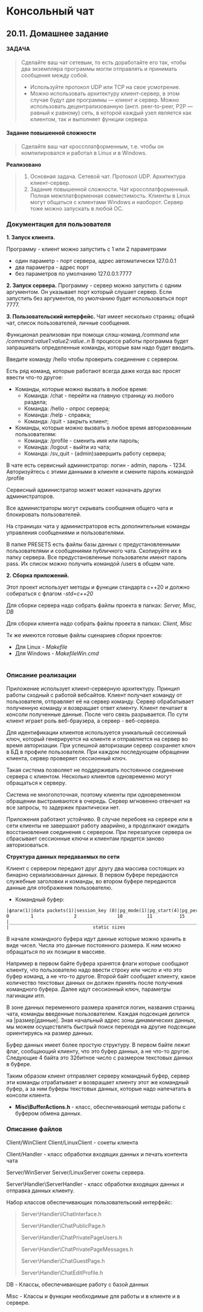 # Консольный чат
## 20.11. Домашнее задание

#### ЗАДАЧА

> Сделайте ваш чат сетевым, то есть доработайте его так, чтобы два экземпляра программы могли отправлять и принимать сообщения между собой.
> - Используйте протокол UDP или TCP на свое усмотрение.
> - Можно использовать архитектуру клиент-сервер, в этом случае будут две программы — клиент и сервер.
Можно использовать децентрализованную (англ. peer-to-peer, P2P — равный к равному) сеть, в которой каждый узел является как клиентом, так и выполняет функции сервера.
#### Задание повышенной сложности
> Сделайте ваш чат кроссплатформенным, т.е. чтобы он компилировался и работал в Linux и в Windows.

**Реализовано**
> 1. Основная задача. Сетевой чат. Протокол UDP. Архитектура клиент-сервер.
> 2. Задание повышенной сложности. Чат кроссплатформенный. Полная межплатформенная совместимость. Клиенты в Linux могут общаться с клиентами Windows и наоборот. Сервер тоже можно запускать в любой ОС.

### Документация для пользователя
**1. Запуск клиента.**
   
Программу - клиент можно запустить с 1 или 2 параметрами
   - один параметр - порт сервера, адрес автоматически 127.0.0.1
   - два параметра - адрес порт
   - без параметров по умолчанию 127.0.0.1:7777

**2. Запуск сервера.**
Программу - сервер можно запустить с одним аргументом. Он указывает порт который слушает сервер. Если запустить без аргументов, по умолчанию будет использоваться порт 7777.

**3. Пользовательский интерфейс.**
Чат имеет несколько страниц: общий чат, список пользователей, личные сообщения.

Функционал реализован при помощи слэш-команд */command* или */command:value1:value2:value..n*
В процессе работы программа будет запрашивать определенные команды, которые вам надо будет вводить.

Введите команду /hello чтобы проверить соединение с сервером.

Есть ряд команд, которые работают всегда даже когда вас просят ввести что-то другое:
 - Команды, которые можно вызвать в любое время:
   - Команда: /chat - перейти на главную страницу из любого раздела;
   - Команда: /hello - опрос сервера;
   - Команда: /help - справка;
   - Команда: /quit - закрыть клиент;
 - Команды, которые можно вызвать в любое время авторизованным пользователям:
   - Команда: /profile - сменить имя или пароль;
   - Команда: /logout - выйти из чата;
   - Команда: /sv_quit - (admin)завершить работу сервера;

В чате есть сервисный администратор: логин - admin, пароль - 1234. Авторизуйтесь с этими данными в клиенте и смените пароль командой /profile

Сервисный администратор может может назначать других администраторов.

Все администраторы могут скрывать сообщения общего чата и блокировать пользователей.

На страницах чата у администраторов есть дополнительные команды управления сообщениями и пользователями.

В папке PRESETS есть файлы базы данных с предустановленными пользователями и сообщениями публичного чата. Скопируйте их в папку сервера. Все предустановленные пользователи имеют пароль pass. Их список можно получить командой /users в общем чате.

**2. Сборка приложений.**

Этот проект использует методы и функции стандарта c++20 и должно собираться с флагом *-std=c++20*

Для сборки сервера надо собрать файлы проекта в папках: *Server, Misc, DB*

Для сборки клиента надо собрать файлы проекта в папках: *Client, Misc*

Тк же имеются готовые файлы сценариев сборки проектов:
 - Для Linux - *Makefile*
 - Для Windows - *MakefileWin.cmd*

#
### Описание реализации

Приложение использует клиент-серверную архитектуру. Принцип работы сходный с работой вебсайтов. 
Клиент получает команду от пользователя, отправляет её на сервер команду. Сервер обрабатывает полученную команду и возвращает ответ клиенту. Клиент печатает в консоли полученные данные. После чего связь разрывается. По сути клиент играет роль веб-браузера, а сервер - веб-сервера.

Для идентификации клиентов используется уникальный сессионный ключ, который генерируется на клиенте и отправляется на сервер во время авторизации. При успешной авторизации сервер сохраняет ключ в БД в профиле пользователя. При каждом последующем обращении клиента, сервер проверяет сессионный ключ.

Такая система позволяет не поддерживать постоянное соединение сервера с клиентом. Несколько клиентов одновременно могут обращаться к серверу.

Система не многопоточная, поэтому клиенты при одновременном обращении выстраиваются в очередь. Сервер мгновенно отвечает на все запросы, то задержек практически нет.

Приложения работают устойчиво. В случае перебоев на сервере или в сети клиенты не завершают работу аварийно, а продолжают ожидать восстановления соединения с сервером.
При перезапуске сервера он сбрасывает сессионные ключи и клиентам придется заново авторизоваться.

**Структура данных передаваемых по сети**

Клиент с сервером передают друг другу два массива состоящих из бинарно сериализованных данных. В первом буфере передаются служебные заголовки и команды, во втором буфере передаются данные для отображения пользователю.

 - Командный буфер:
```html
|флаги(1)|data packets(1)|session_key (8)|pg_mode(1)|pg_start(4)|pg_perPage(4)|pg_end(4)| pm_user_id (8) |login_size(4)|login|page_size(4)|PAGE_TEXT|cmd_size(4)|CMD_TEXT|
0        1               2               10         11          15            19        23               31                                                              |
|________________________________________________________________________________________________________|                                                               |
|                               static sizes                                                             |                         dynamic sizes                         |
```
В начале командного буфера идут данные которые можно хранить в виде чисел. Числа это данные постоянного размера. К ним можно обращаться по их позиции в массиве.

Например в первом байте буфера хранятся флаги которые сообщают клиенту, что пользователю надо ввести строку или число и что это буфер команд, а не что-то другое. Второй байт сообщает клиенту, какое количество текстовых данных он должен принять после получения командного буфера.
Далее идут сессионный ключ, параметры пагинации итп.

В зоне данных переменного размера хранятся логин, названия страниц чата, команды введенные пользователем. Каждая подсекция делится на |размер|данные|. Зная начальный адрес зоны динамических данных, мы можем осуществлять быстрый поиск переходя на другие подсекции ориентируясь на размер данных.

Буфер данных имеет более простую структуру. В первом байте лежит флаг, сообщающий клиенту, что это буфер данных, а не что-то другое. Следующие 4 байта это 32битное число с размером текстовых данных в буфере.

Таким образом клиент отправляет серверу командный буфер, сервер эти команды отрабатывает и возвращает клиенту этот же командный буфер, а за ним буферы текстовых данных, которые надо напечатать в консоли клиента.

 - **Misc\BufferActions.h** - класс, обеспечивающий методы работы с буфером обмена данных.

### Описание файлов

Client/WinClient Client/LinuxClient - сокеты клиента

Client/Handler - класс обработки входящих данных и печать контента чата


Server/WinServer Server/LinuxServer сокеты сервера.

Server\Handler\ServerHandler - класс обработки входящих данных и отправка данных клиенту.

Набор классов обеспечивающих пользовательский интерфейс:

> Server\Handler\IChatInterface.h
> 
> Server\Handler\ChatPublicPage.h
> 
> Server\Handler\ChatPrivatePageUsers.h
> 
> Server\Handler\ChatPrivatePageMessages.h
> 
> Server\Handler\ChatGuestPage.h
> 
> Server\Handler\ChatEditProfile.h

DB - Классы, обеспечивающие работу с базой данных

Misc - Классы и функции необходимые для работы и в клиенте и в сервере.